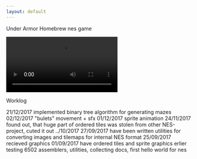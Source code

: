 ```yaml
---
layout: default
---
```


Under Armor
Homebrew nes game 

![](images/video/demo01.mp4)

Worklog

21/12/2017
implemented binary tree algorithm for generating mazes
02/12/2017
"bulets" movement + sfx 
01/12/2017
sprite animation
24/11/2017
found out, that huge part of ordered tiles was stolen from other NES-project, cuted it out
../10/2017
27/09/2017
have been written utilities for converting images and tilemaps for internal NES format
25/09/2017
recieved graphics
01/09/2017
have ordered tiles and sprite graphics
erlier
testing 6502 assemblers, utilities, collecting docs, first hello world for nes
